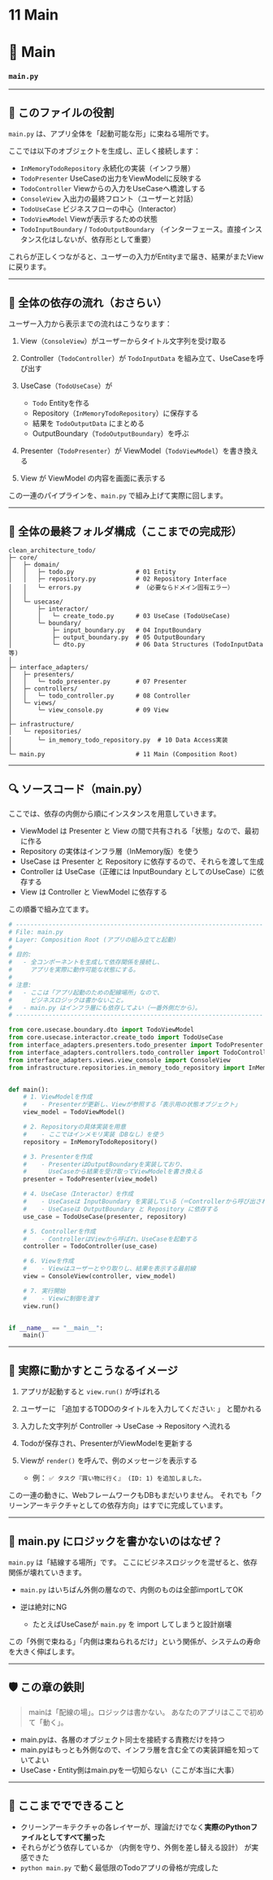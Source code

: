# 11 Main

# 🚀 Main
### `main.py`

---

## 🧭 このファイルの役割

`main.py` は、アプリ全体を「起動可能な形」に束ねる場所です。

ここでは以下のオブジェクトを生成し、正しく接続します：

* `InMemoryTodoRepository`
  永続化の実装（インフラ層）
* `TodoPresenter`
  UseCaseの出力をViewModelに反映する
* `TodoController`
  Viewからの入力をUseCaseへ橋渡しする
* `ConsoleView`
  入出力の最終フロント（ユーザーと対話）
* `TodoUseCase`
  ビジネスフローの中心（Interactor）
* `TodoViewModel`
  Viewが表示するための状態
* `TodoInputBoundary` / `TodoOutputBoundary`
  （インターフェース。直接インスタンス化はしないが、依存形として重要）

これらが正しくつながると、ユーザーの入力がEntityまで届き、結果がまたViewに戻ります。

---

## 🔁 全体の依存の流れ（おさらい）

ユーザー入力から表示までの流れはこうなります：

1. View（`ConsoleView`）がユーザーからタイトル文字列を受け取る
2. Controller（`TodoController`）が `TodoInputData` を組み立て、UseCaseを呼び出す
3. UseCase（`TodoUseCase`）が

   * `Todo` Entityを作る
   * Repository（`InMemoryTodoRepository`）に保存する
   * 結果を `TodoOutputData` にまとめる
   * OutputBoundary（`TodoOutputBoundary`）を呼ぶ
4. Presenter（`TodoPresenter`）が ViewModel（`TodoViewModel`）を書き換える
5. View が ViewModel の内容を画面に表示する

この一連のパイプラインを、`main.py` で組み上げて実際に回します。

---

## 📁 全体の最終フォルダ構成（ここまでの完成形）

```
clean_architecture_todo/
├─ core/
│   ├─ domain/
│   │   ├─ todo.py                 # 01 Entity
│   │   ├─ repository.py           # 02 Repository Interface
│   │   └─ errors.py               # （必要ならドメイン固有エラー）
│   │
│   └─ usecase/
│       ├─ interactor/
│       │   └─ create_todo.py      # 03 UseCase (TodoUseCase)
│       └─ boundary/
│           ├─ input_boundary.py   # 04 InputBoundary
│           ├─ output_boundary.py  # 05 OutputBoundary
│           └─ dto.py              # 06 Data Structures (TodoInputData等)
│
├─ interface_adapters/
│   ├─ presenters/
│   │   └─ todo_presenter.py       # 07 Presenter
│   ├─ controllers/
│   │   └─ todo_controller.py      # 08 Controller
│   └─ views/
│       └─ view_console.py         # 09 View
│
├─ infrastructure/
│   └─ repositories/
│       └─ in_memory_todo_repository.py  # 10 Data Access実装
│
└─ main.py                         # 11 Main (Composition Root)
```

---

## 🔍 ソースコード（main.py）

ここでは、依存の内側から順にインスタンスを用意していきます。

* ViewModel は Presenter と View の間で共有される「状態」なので、最初に作る
* Repository の実体はインフラ層（InMemory版）を使う
* UseCase は Presenter と Repository に依存するので、それらを渡して生成
* Controller は UseCase（正確には InputBoundary としてのUseCase）に依存する
* View は Controller と ViewModel に依存する

この順番で組み立てます。

```python
# --------------------------------------------------------------------
# File: main.py
# Layer: Composition Root (アプリの組み立てと起動)
#
# 目的:
#   - 全コンポーネントを生成して依存関係を接続し、
#     アプリを実際に動作可能な状態にする。
#
# 注意:
#   - ここは「アプリ起動のための配線場所」なので、
#     ビジネスロジックは書かないこと。
#   - main.py はインフラ層にも依存してよい（一番外側だから）。
# --------------------------------------------------------------------

from core.usecase.boundary.dto import TodoViewModel
from core.usecase.interactor.create_todo import TodoUseCase
from interface_adapters.presenters.todo_presenter import TodoPresenter
from interface_adapters.controllers.todo_controller import TodoController
from interface_adapters.views.view_console import ConsoleView
from infrastructure.repositories.in_memory_todo_repository import InMemoryTodoRepository


def main():
    # 1. ViewModelを作成
    #    - Presenterが更新し、Viewが参照する「表示用の状態オブジェクト」
    view_model = TodoViewModel()

    # 2. Repositoryの具体実装を用意
    #    - ここではインメモリ実装（DBなし）を使う
    repository = InMemoryTodoRepository()

    # 3. Presenterを作成
    #    - PresenterはOutputBoundaryを実装しており、
    #      UseCaseから結果を受け取ってViewModelを書き換える
    presenter = TodoPresenter(view_model)

    # 4. UseCase（Interactor）を作成
    #    - UseCaseは InputBoundary を実装している（＝Controllerから呼び出される）
    #    - UseCaseは OutputBoundary と Repository に依存する
    use_case = TodoUseCase(presenter, repository)

    # 5. Controllerを作成
    #    - ControllerはViewから呼ばれ、UseCaseを起動する
    controller = TodoController(use_case)

    # 6. Viewを作成
    #    - Viewはユーザーとやり取りし、結果を表示する最前線
    view = ConsoleView(controller, view_model)

    # 7. 実行開始
    #    - Viewに制御を渡す
    view.run()


if __name__ == "__main__":
    main()
```

---

## 🌱 実際に動かすとこうなるイメージ

1. アプリが起動すると `view.run()` が呼ばれる
2. ユーザーに
   「追加するTODOのタイトルを入力してください: 」
   と聞かれる
3. 入力した文字列が Controller → UseCase → Repository へ流れる
4. Todoが保存され、PresenterがViewModelを更新する
5. Viewが `render()` を呼んで、例のメッセージを表示する

   * 例：
     `✅ タスク『買い物に行く』 (ID: 1) を追加しました。`

この一連の動きに、WebフレームワークもDBもまだいりません。
それでも「クリーンアーキテクチャとしての依存方向」はすでに完成しています。

---

## 🤔 main.py にロジックを書かないのはなぜ？

`main.py` は「結線する場所」です。
ここにビジネスロジックを混ぜると、依存関係が壊れていきます。

* `main.py` はいちばん外側の層なので、内側のものは全部importしてOK
* 逆は絶対にNG

  * たとえばUseCaseが `main.py` を import してしまうと設計崩壊

この「外側で束ねる」「内側は束ねられるだけ」という関係が、システムの寿命を大きく伸ばします。

---

## 🛡 この章の鉄則

> mainは「配線の場」。ロジックは書かない。
> あなたのアプリはここで初めて「動く」。

* main.pyは、各層のオブジェクト同士を接続する責務だけを持つ
* main.pyはもっとも外側なので、インフラ層を含む全ての実装詳細を知っていてよい
* UseCase・Entity側はmain.pyを一切知らない（ここが本当に大事）

---

## 🎉 ここまででできること

* クリーンアーキテクチャの各レイヤーが、理論だけでなく**実際のPythonファイルとしてすべて揃った**
* それらがどう依存しているか
  （内側を守り、外側を差し替える設計）
  が実感できた
* `python main.py` で動く最低限のTodoアプリの骨格が完成した

